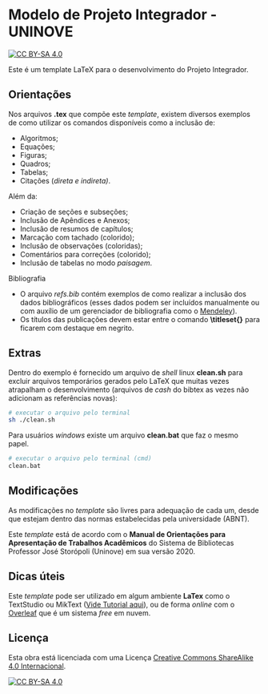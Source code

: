 # Modelo de Projeto Integrador - UNINOVE

[![CC BY-SA
4.0](https://img.shields.io/badge/License-CC%20BY--SA%204.0-lightgrey.svg)](http://creativecommons.org/licenses/by-sa/4.0/)

Este é um template LaTeX para o desenvolvimento do Projeto Integrador.

## Orientações

Nos arquivos **.tex** que compõe este *template*, existem diversos exemplos de como utilizar os comandos disponíveis como a inclusão de:

+ Algoritmos;
+ Equações;
+ Figuras;
+ Quadros;
+ Tabelas;
+ Citações (*direta e indireta)*.

Além da:

+ Criação de seções e subseções;
+ Inclusão de Apêndices e Anexos;
+ Inclusão de resumos de capítulos;
+ Marcação com tachado (colorido);
+ Inclusão de observações (coloridas);
+ Comentários para correções (colorido);
+ Inclusão de tabelas no modo *paisagem*.

Bibliografia

+ O arquivo *refs.bib* contém exemplos de como realizar a inclusão dos dados bibliográficos (esses dados podem ser incluídos manualmente ou com auxílio de um gerenciador de bibliografia como o [Mendeley](https://www.mendeley.com/)).
+ Os títulos das publicações devem estar entre o comando **\titleset{}** para ficarem com destaque em negrito.

## Extras

Dentro do exemplo é fornecido um arquivo de *shell* linux **clean.sh** para excluir arquivos temporários gerados pelo LaTeX que muitas vezes atrapalham o desenvolvimento (arquivos de *cash* do bibtex as vezes não adicionam as referências novas):

```bash
# executar o arquivo pelo terminal
sh ./clean.sh
```

Para usuários *windows* existe um arquivo **clean.bat** que faz o mesmo papel.

```bash
# executar o arquivo pelo terminal (cmd)
clean.bat
```

## Modificações

As modificações no *template* são livres para adequação de cada um, desde que estejam dentro das normas estabelecidas pela universidade (ABNT).

Este *template* está de acordo com o **Manual de Orientações para Apresentação de Trabalhos Acadêmicos** do Sistema de Bibliotecas Professor José Storópoli (Uninove) em sua versão 2020.

## Dicas úteis

Este *template* pode ser utilizado em algum ambiente **LaTex** como o TextStudio ou MikText ([Vide Tutorial aqui](https://www.profmat.cefetmg.br/modelos-dissertacao/latex/instalacao-do-latex/)), ou de forma *online* com o [Overleaf](https://overleaf.com/) que é um sistema *free* em nuvem.

## Licença

Esta obra está licenciada com uma Licença [Creative Commons ShareAlike 4.0 Internacional](http://creativecommons.org/licenses/by-sa/4.0/).

[![CC BY-SA 4.0](https://licensebuttons.net/l/by-sa/4.0/88x31.png)](http://creativecommons.org/licenses/by-sa/4.0/)
